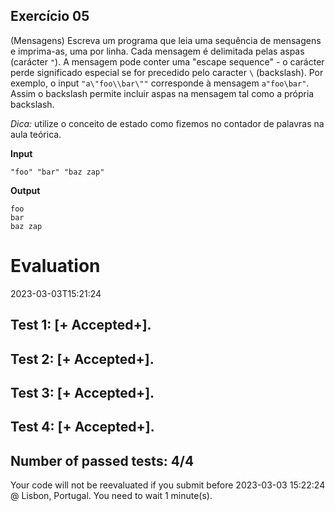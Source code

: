 ## Exercício 05

(Mensagens) Escreva um programa que leia uma sequência de mensagens e imprima-as, uma por linha.
Cada mensagem é delimitada pelas aspas (carácter `"`). A mensagem pode conter uma "escape sequence" - o carácter perde significado especial se for precedido pelo caracter `\` (backslash). Por exemplo, o input `"a\"foo\\bar\""` corresponde à mensagem `a"foo\bar"`. Assim o backslash permite incluir aspas na mensagem tal como a própria backslash.

*Dica:* utilize o conceito de estado como fizemos no contador de palavras na aula teórica.

**Input**
```
"foo" "bar" "baz zap"
```

**Output**
```
foo
bar
baz zap
```


# Evaluation

2023-03-03T15:21:24

## Test 1: [+ Accepted+].
## Test 2: [+ Accepted+].
## Test 3: [+ Accepted+].
## Test 4: [+ Accepted+].


## Number of passed tests: 4/4


Your code will not be reevaluated if you submit before 2023-03-03 15:22:24 @ Lisbon, Portugal. You need to wait 1 minute(s).

